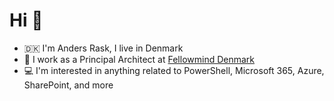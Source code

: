 # Hi 👋

- 🇩🇰 I'm Anders Rask, I live in Denmark 
- 🏢 I work as a Principal Architect at [Fellowmind Denmark](https://fellowmind.dk)
- 💻 I'm interested in anything related to PowerShell, Microsoft 365, Azure, SharePoint, and more
